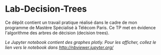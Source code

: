 # Lab-Decision-Trees
Ce dépôt contient un travail pratique réalisé dans le cadre de mon programme de Mastère Spécialisé à Télécom Paris. Ce TP met en évidence l'algorithme des arbres de décision (decision trees).

<i>Le Jupyter notebook contient des graphes plotly. Pour les afficher, collez le lien vers le notebook dans http://nbviewer.jupyter.org/</i>
